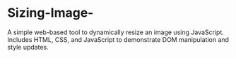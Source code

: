 # Sizing-Image-
A simple web-based tool to dynamically resize an image using JavaScript. Includes HTML, CSS, and JavaScript to demonstrate DOM manipulation and style updates.

